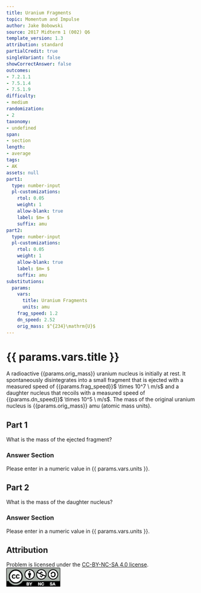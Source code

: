 ```yaml
---
title: Uranium Fragments
topic: Momentum and Impulse
author: Jake Bobowski
source: 2017 Midterm 1 (002) Q6
template_version: 1.3
attribution: standard
partialCredit: true
singleVariant: false
showCorrectAnswer: false
outcomes:
- 7.2.1.1
- 7.5.1.4
- 7.5.1.9
difficulty:
- medium
randomization:
- 2
taxonomy:
- undefined
span:
- section
length:
- average
tags:
- AK
assets: null
part1:
  type: number-input
  pl-customizations:
    rtol: 0.05
    weight: 1
    allow-blank: true
    label: $m= $
    suffix: amu
part2:
  type: number-input
  pl-customizations:
    rtol: 0.05
    weight: 1
    allow-blank: true
    label: $m= $
    suffix: amu
substitutions:
  params:
    vars:
      title: Uranium Fragments
      units: amu
    frag_speed: 1.2
    dn_speed: 2.52
    orig_mass: $^{234}\mathrm{U}$
---
```

# {{ params.vars.title }}
A radioactive {{params.orig_mass}} uranium nucleus is initially at rest.
It spontaneously disintegrates into a small fragment that is ejected with a measured speed of {{params.frag_speed}}$ \times 10^7 \ m/s$ and a daughter nucleus that recoils with a measured speed of {{params.dn_speed}}$ \times 10^5 \ m/s$.
The mass of the original uranium nucleus is {{params.orig_mass}} amu (atomic mass units).

## Part 1

What is the mass of the ejected fragment?

### Answer Section

Please enter in a numeric value in {{ params.vars.units }}.

## Part 2

What is the mass of the daughter nucleus?

### Answer Section

Please enter in a numeric value in {{ params.vars.units }}.

## Attribution

Problem is licensed under the [CC-BY-NC-SA 4.0 license](https://creativecommons.org/licenses/by-nc-sa/4.0/).<br> ![The Creative Commons 4.0 license requiring attribution-BY, non-commercial-NC, and share-alike-SA license.](https://raw.githubusercontent.com/firasm/bits/master/by-nc-sa.png)